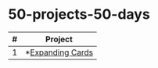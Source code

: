 # 50-projects-50-days

| # | Project |
|---|---------|
| 1 | *[Expanding Cards](https://github.com/martina-beauvais/50-projects-50-days/tree/main/Expanding%20Cards) |
